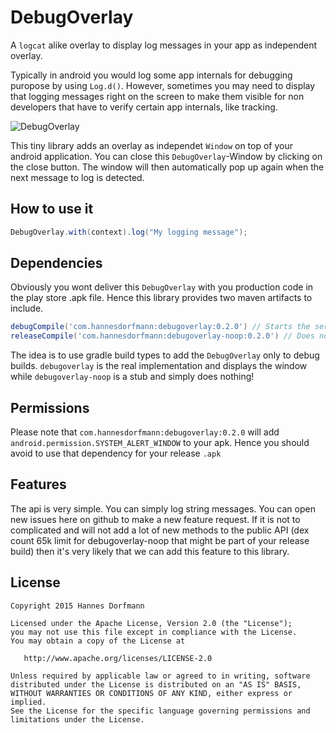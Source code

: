 # DebugOverlay
A `logcat` alike overlay to display log messages in your app as independent overlay.

Typically in android you would log some app internals for debugging puropose by using `Log.d()`. However, sometimes you may need to display that logging messages right on the screen to make them visible for non developers that have to verify certain app internals, like tracking.

![DebugOverlay](http://hannesdorfmann.com/images/debugoverlay.png)

This tiny library adds an overlay as independet `Window` on top of your android application. You can close this `DebugOverlay`-Window by clicking on the close button. The window will then automatically pop up again when the next message to log is detected.

## How to use it
```java
DebugOverlay.with(context).log("My logging message");
```

## Dependencies
Obviously you wont deliver this `DebugOverlay` with you production code in the play store .apk file. Hence this library provides two maven artifacts to include.
```groovy
debugCompile('com.hannesdorfmann:debugoverlay:0.2.0') // Starts the service and displays the overlay
releaseCompile('com.hannesdorfmann:debugoverlay-noop:0.2.0') // Does nothing
```

The idea is to use gradle build types to add the `DebugOverlay` only to debug builds.
`debugoverlay` is the real implementation and displays the window while `debugoverlay-noop` is a stub and simply does nothing!

## Permissions
Please note that `com.hannesdorfmann:debugoverlay:0.2.0` will add `android.permission.SYSTEM_ALERT_WINDOW` to your apk. Hence you should avoid to use that dependency for your release `.apk`

## Features
The api is very simple. You can simply log string messages. You can open new issues here on github to make a new feature request. If it is not to complicated and will not add a lot of new methods to the public API (dex count 65k limit for debugoverlay-noop that might be part of your release build) then it's very likely that we can add this feature to this library.

## License
```
Copyright 2015 Hannes Dorfmann

Licensed under the Apache License, Version 2.0 (the "License");
you may not use this file except in compliance with the License.
You may obtain a copy of the License at

   http://www.apache.org/licenses/LICENSE-2.0

Unless required by applicable law or agreed to in writing, software
distributed under the License is distributed on an "AS IS" BASIS,
WITHOUT WARRANTIES OR CONDITIONS OF ANY KIND, either express or implied.
See the License for the specific language governing permissions and
limitations under the License.
```
